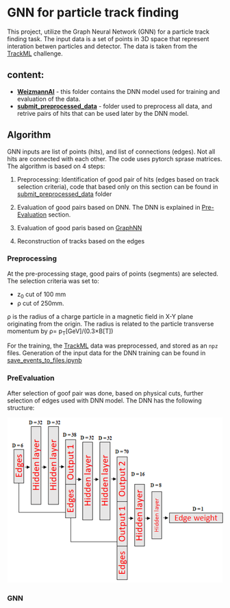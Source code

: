 # GNN for particle track finding

This project, utilize the Graph Neural Network (GNN) for a particle track finding task.
The input data is a set of points in 3D space that represent interation betwen particles and detector. The data is taken from the [TrackML](https://competitions.codalab.org/competitions/20112) challenge.

## content:
* **[WeizmannAI](#algorithm)** - this folder contains the DNN model used for training and evaluation of the data.
* **[submit_preprocessed_data](#preprocessing)**  - folder used to preprocess all data, and retrive pairs of hits that can be used later by the DNN model.

## Algorithm

GNN inputs are list of points (hits), and list of connections (edges). Not all hits are connected with each other. The code uses pytorch sprase matrices. The algorithm is based on 4 steps:

1. Preprocessing: Identification of good pair of hits (edges based on track selection criteria), code that based only on this section can be found in [submit_preprocessed_data](submit_preprocessed_data) folder

2. Evaluation of good pairs based on DNN. The DNN is explained in [Pre-Evaluation](#preevaluation) section.

3. Evaluation of good paris based on [GraphNN](#gnn)

4. Reconstruction of tracks based on the edges

### Preprocessing

At the pre-processing stage, good pairs of points (segments) are selected. The selection criteria was set to:
* z<sub>0</sub> cut of 100 mm
* &rho; cut of 250mm. 

&rho; is the radius of a charge particle in a magnetic field in X-Y plane originating from the origin. The radius is related to the particle transverse momentum by &rho;= p<sub>T</sub>[GeV]/(0.3&times;B[T])

For the training, the [TrackML](https://competitions.codalab.org/competitions/20112) data was preprocessed, and stored as an `npz` files. Generation of the input data for the DNN training can be found in [save_events_to_files.ipynb](../notebooks/save_events_to_files.ipynb)

### PreEvaluation

After selection of goof pair was done, based on physical cuts, further selection of edges used with DNN model. The DNN has the following structure: 

![PreTrainModel](WeizmannAI/images/PreTrainModel.png?raw=true "PreTrainModel: for edge pre-estimation")

### GNN






